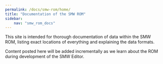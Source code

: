 ```yaml
---
permalink: /docs/smw-rom/home/
title: "Documentation of the SMW ROM"
sidebar:
    nav: "smw_rom_docs"
---
```


This site is intended for thorough documentation of data within the SMW ROM, listing exact locations of everything and explaining the data formats.

Content posted here will be added incrementally as we learn about the ROM during development of the SMW Editor.
